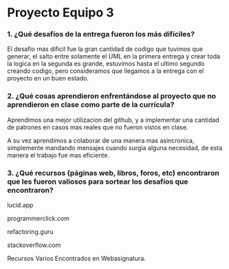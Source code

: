 # Proyecto Equipo 3

### 1. ¿Qué desafíos de la entrega fueron los más difíciles?

El desafio mas dificil fue la gran cantidad de codigo que tuvimos que generar, el salto entre solamente el UML
en la primera entrega y crear toda la logica en la segunda es grande, estuvimos hasta el ultimo segundo creando
codigo, pero consideramos que llegamos a la entrega con el proyecto en un buen estado.

### 2. ¿Qué cosas aprendieron enfrentándose al proyecto que no aprendieron en clase como parte de la currícula?

Aprendimos una mejor utilizacion del github, y a implementar una cantidad de patrones en casos mas reales
que no fueron vistos en clase.

A su vez aprendimos a colaborar de una manera mas asincronica, simplemente mandando mensajes cuando surgia alguna necesidad,
de esta manera el trabajo fue mas eficiente.

### 3. ¿Qué recursos (páginas web, libros, foros, etc) encontraron que les fueron valiosos para sortear los desafíos que encontraron?

lucid.app

programmerclick.com

refactoring.guru

stackoverflow.com

Recursos Varios Encontrados en Webasignatura.


